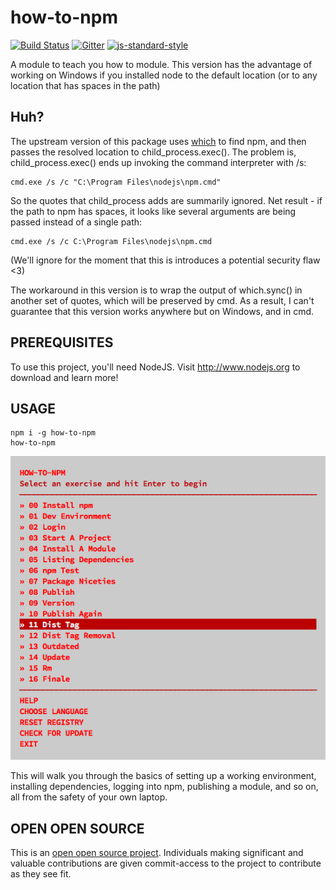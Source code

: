 # how-to-npm
[![Build Status](https://travis-ci.org/workshopper/how-to-npm.svg?branch=master)](https://travis-ci.org/workshopper/how-to-npm)
[![Gitter](https://badges.gitter.im/Join%20Chat.svg)](https://gitter.im/workshopper/how-to-npm?utm_source=badge&utm_medium=badge&utm_campaign=pr-badge&utm_content=badge)
[![js-standard-style](https://img.shields.io/badge/code%20style-standard-brightgreen.svg?style=flat)](http://standardjs.com/)

A module to teach you how to module. This version has the advantage of working on Windows if you installed node to the default location (or to any location that has spaces in the path)

## Huh?

The upstream version of this package uses [which](https://github.com/npm/node-which) to find npm, and then passes the resolved location to child_process.exec(). The problem is, child_process.exec() ends up invoking the command interpreter with /s:
```
cmd.exe /s /c "C:\Program Files\nodejs\npm.cmd"
```
So the quotes that child_process adds are summarily ignored. Net result - if the path to npm has spaces, it looks like several arguments are being passed instead of a single path:
```
cmd.exe /s /c C:\Program Files\nodejs\npm.cmd
```

(We'll ignore for the moment that this is introduces a potential security flaw <3)

The workaround in this version is to wrap the output of which.sync() in another set of quotes, which will be preserved by cmd. As a result, I can't guarantee that this version works anywhere but on Windows, and in cmd.

## PREREQUISITES

To use this project, you'll need NodeJS. Visit http://www.nodejs.org to
download and learn more!

## USAGE

```
npm i -g how-to-npm
how-to-npm
```

![Workshopper screen](assets/images/Workshopper%20screen.png)

This will walk you through the basics of setting up a working
environment, installing dependencies, logging into npm, publishing a
module, and so on, all from the safety of your own laptop.

## OPEN OPEN SOURCE

This is an [open open source project]. Individuals making significant
and valuable contributions are given commit-access to the project to
contribute as they see fit.

[open open source project]: http://openopensource.org/
